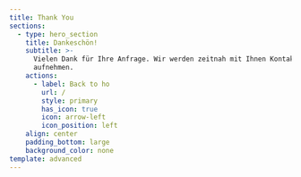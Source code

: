 ```yaml
---
title: Thank You
sections:
  - type: hero_section
    title: Dankeschön!
    subtitle: >-
      Vielen Dank für Ihre Anfrage. Wir werden zeitnah mit Ihnen Kontakt
      aufnehmen.
    actions:
      - label: Back to ho
        url: /
        style: primary
        has_icon: true
        icon: arrow-left
        icon_position: left
    align: center
    padding_bottom: large
    background_color: none
template: advanced
---
```

